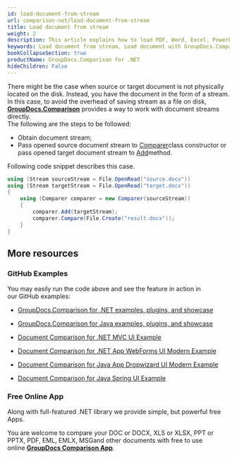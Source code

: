 ```yaml
---
id: load-document-from-stream
url: comparison-net/load-document-from-stream
title: Load document from stream
weight: 2
description: This article explains how to load PDF, Word, Excel, PowerPoint documents from stream when using GroupDocs.Comparison for .NET.
keywords: Load document from stream, Load document with GroupDocs.Comparison
bookCollapseSection: true
productName: GroupDocs.Comparison for .NET
hideChildren: False
---
```

There might be the case when source or target document is not physically located on the disk. Instead, you have the document in the form of a stream. In this case, to avoid the overhead of saving stream as a file on disk, **[GroupDocs.Comparison](https://products.groupdocs.com/comparison/net)** provides a way to work with document streams directly.   
The following are the steps to be followed:

*   Obtain document stream; 
*   Pass opened source document stream to [Comparer](https://apireference.groupdocs.com/net/comparison/groupdocs.comparison/comparer)class constructor or pass opened target document stream to [Add](https://apireference.groupdocs.com/net/comparison/groupdocs.comparison/comparer/methods/add/index)method.

Following code snippet describes this case.

```csharp
using (Stream sourceStream = File.OpenRead("source.docx"))
using (Stream targetStream = File.OpenRead("target.docx"))
{
	using (Comparer comparer = new Comparer(sourceStream))
	{
	    comparer.Add(targetStream);
    	comparer.Compare(File.Create("result.docx"));
	}
}
```

## More resources

### GitHub Examples

You may easily run the code above and see the feature in action in our GitHub examples:

*   [GroupDocs.Comparison for .NET examples, plugins, and showcase](https://github.com/groupdocs-comparison/GroupDocs.Comparison-for-.NET)
    
*   [GroupDocs.Comparison for Java examples, plugins, and showcase](https://github.com/groupdocs-comparison/GroupDocs.Comparison-for-Java)
    
*   [Document Comparison for .NET MVC UI Example](https://github.com/groupdocs-comparison/GroupDocs.Comparison-for-.NET-MVC) 
    
*   [Document Comparison for .NET App WebForms UI Modern Example](https://github.com/groupdocs-comparison/GroupDocs.Comparison-for-.NET-WebForms)
    
*   [Document Comparison for Java App Dropwizard UI Modern Example](https://github.com/groupdocs-comparison/GroupDocs.Comparison-for-Java-Dropwizard)
    
*   [Document Comparison for Java Spring UI Example](https://github.com/groupdocs-comparison/GroupDocs.Comparison-for-Java-Spring)
    

### Free Online App

Along with full-featured .NET library we provide simple, but powerful free Apps.

You are welcome to compare your DOC or DOCX, XLS or XLSX, PPT or PPTX, PDF, EML, EMLX, MSGand other documents with free to use online **[GroupDocs Comparison App](https://products.groupdocs.app/comparison)**.
